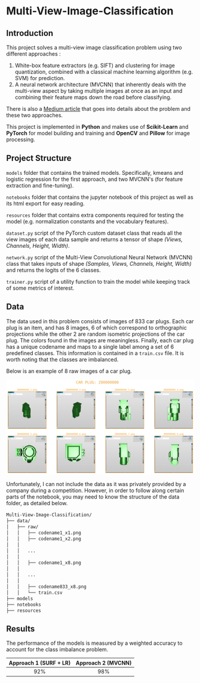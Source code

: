# Multi-View-Image-Classification

## Introduction

This project solves a multi-view image classification problem using two different approaches : 

1. White-box feature extractors (e.g. SIFT) and clustering for image quantization, combined with a classical machine learning algorithm (e.g. SVM) for prediction.
2. A neural network architecture (MVCNN) that inherently deals with the multi-view aspect by taking multiple images at once as an input and combining their feature maps down the road before classifying.

There is also a [Medium article](https://towardsdatascience.com/multi-view-image-classification-427c69720f30) that goes into details about the problem and these two approaches.

This project is implemented in **Python** and makes use of **Scikit-Learn** and **PyTorch** for model building and training and **OpenCV** and **Pillow** for image processing.

## Project Structure

`models` folder that contains the trained models. Specifically, kmeans and logistic regression for the first approach, and two MVCNN's (for feature extraction and fine-tuning).

`notebooks` folder that contains the jupyter notebook of this project as well as its html export for easy reading.

`resources`  folder that contains extra components required for testing the model (e.g. normalization constants and the vocabulary features).

`dataset.py` script of the PyTorch custom dataset class that reads all the view images of each data sample and returns a tensor of shape *(Views, Channels, Height, Width)*.

`network.py` script of the Multi-View Convolutional Neural Network (MVCNN) class that takes inputs of shape *(Samples, Views, Channels, Height, Width)* and returns the logits of the 6 classes. 

`trainer.py` script of a utility function to train the model while keeping track of some metrics of interest.

## Data

The data used in this problem consists of images of 833 car plugs. Each car plug is an item, and has 8 images, 6 of which correspond to orthographic projections while the other 2 are random isometric projections of the car plug. The colors found in the images are meaningless. Finally, each car plug has a unique codename and maps to a single label among a set of 6 predefined classes. This information is contained in a `train.csv` file. It is worth noting that the classes are imbalanced.

Below is an example of 8 raw images of a car plug.

![Multi-view Car Plug](/images/multi_view_car_plug.png)

Unfortunately, I can not include the data as it was privately provided by a company during a competition. However, in order to follow along certain parts of the notebook, you may need to know the structure of the data folder, as detailed below.

    Multi-View-Image-Classification/
    ├── data/
    │   ├── raw/
    │   │   ├── codename1_x1.png
    │   │   ├── codename1_x2.png
    │   │
    │   │   ...
    │   │
    │   │   ├── codename1_x8.png
    │   │
    │   │   ...
    │   │   
    │   │   ├── codename833_x8.png
    │   │   └── train.csv
    ├── models
    ├── notebooks
    ├── resources

## Results

The performance of the models is measured by a weighted accuracy to account for the class imbalance problem.


Approach 1 (SURF + LR) | Approach 2 (MVCNN)
---------------------- | ------------------
<center>92%</center> | <center>98%</center>
